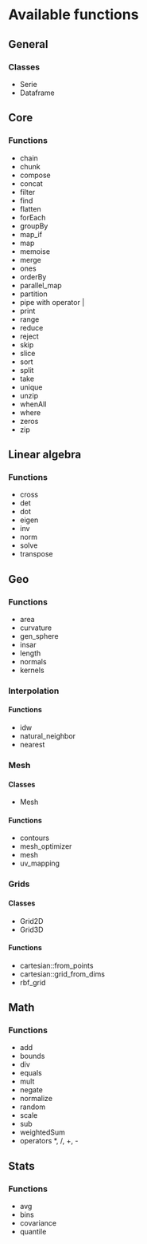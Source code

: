 # Available functions

## General
### Classes
- Serie
- Dataframe

## Core
### Functions
- chain
- chunk
- compose
- concat
- filter
- find
- flatten
- forEach
- groupBy
- map_if
- map
- memoise
- merge
- ones
- orderBy
- parallel_map
- partition
- pipe with operator |
- print
- range
- reduce
- reject
- skip
- slice
- sort
- split
- take
- unique
- unzip
- whenAll
- where
- zeros
- zip

## Linear algebra
### Functions
- cross
- det
- dot
- eigen
- inv
- norm
- solve
- transpose

## Geo
### Functions
- area
- curvature
- gen_sphere
- insar
- length
- normals 
- kernels

### Interpolation
#### Functions
- idw
- natural_neighbor
- nearest

### Mesh
#### Classes
- Mesh<T>
#### Functions
- contours
- mesh_optimizer
- mesh
- uv_mapping

### Grids
#### Classes
- Grid2D
- Grid3D
#### Functions
- cartesian::from_points
- cartesian::grid_from_dims
- rbf_grid

## Math
### Functions
- add
- bounds
- div
- equals
- mult
- negate
- normalize
- random
- scale
- sub
- weightedSum
- operators *, /, +, -

## Stats
### Functions
- avg
- bins
- covariance
- quantile